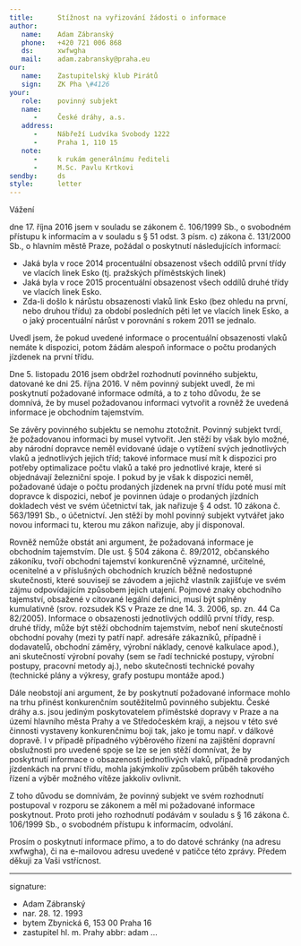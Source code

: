 ```yaml
---
title:      Stížnost na vyřizování žádosti o informace
author:
   name:    Adam Zábranský
   phone:   +420 721 006 868
   ds:      xwfwgha
   mail:    adam.zabransky@praha.eu
our:
   name:    Zastupitelský klub Pirátů
   sign:    ZK Pha \#4126
your:
   role:    povinný subjekt
   name:
      -     České dráhy, a.s.
   address:
      -     Nábřeží Ludvíka Svobody 1222
      -     Praha 1, 110 15
   note:
      -     k rukám generálnímu řediteli
      -     M.Sc. Pavlu Krtkovi
sendby:     ds
style:      letter
---
```


Vážení 

dne 17. října 2016 jsem v souladu se zákonem č. 106/1999 Sb., o svobodném přístupu k informacím a v souladu s § 51 odst. 3 písm. c) zákona č. 131/2000 Sb., o hlavním městě Praze, požádal o poskytnutí následujících informací: 

* Jaká byla v roce 2014 procentuální obsazenost všech oddílů první třídy ve vlacích linek Esko (tj. pražských příměstských linek)
* Jaká byla v roce 2015 procentuální obsazenost všech oddílů druhé třídy ve vlacích linek Esko.
* Zda-li došlo k nárůstu obsazenosti vlaků link Esko (bez ohledu na první, nebo druhou třídu) za období posledních pěti let ve vlacích linek Esko, a o jaký procentuální nárůst v porovnání s rokem 2011 se jednalo.

Uvedl jsem, že pokud uvedené informace o procentuální obsazenosti vlaků nemáte k dispozici, potom žádám alespoň informace o počtu prodaných jízdenek na první třídu.

Dne 5. listopadu 2016 jsem obdržel rozhodnutí povinného subjektu, datované ke dni 25. října 2016. V něm povinný subjekt uvedl, že mi poskytnutí požadované informace odmítá, a to z toho důvodu, že se domnívá, že by musel požadovanou informaci vytvořit a rovněž že uvedená informace je obchodním tajemstvím.

Se závěry povinného subjektu se nemohu ztotožnit. Povinný subjekt tvrdí, že požadovanou informaci by musel vytvořit. Jen stěží by však bylo možné, aby národní dopravce neměl evidované údaje o vytížení svých jednotlivých vlaků a jednotlivých jejich tříd; takové informace musí mít k dispozici pro potřeby optimalizace počtu vlaků a také pro jednotlivé kraje, které si objednávají železniční spoje. I pokud by je však k dispozici neměl, požadované údaje o počtu prodaných jízdenek na první třídu poté musí mít dopravce k dispozici, neboť je povinnen údaje o prodaných jízdních dokladech vést ve svém účetnictví tak, jak nařizuje § 4 odst. 10 zákona č. 563/1991 Sb., o účetnictví. Jen stěží by mohl povinný subjekt vytvářet jako novou informaci tu, kterou mu zákon nařizuje, aby jí disponoval.

Rovněž nemůže obstát ani argument, že požadovaná informace je obchodním tajemstvím. Dle ust. § 504 zákona č. 89/2012, občanského zákoníku, tvoří obchodní tajemství konkurenčně významné, určitelné, ocenitelné a v příslušných obchodních kruzích běžně nedostupné skutečnosti, které souvisejí se závodem a jejichž vlastník zajišťuje ve svém zájmu odpovídajícím způsobem jejich utajení. Pojmové znaky obchodního tajemství, obsažené v citované legální definici, musí být splněny kumulativně (srov. roz­sudek KS v Praze ze dne 14. 3. 2006, sp. zn. 44 Ca 82/2005). Informace o obsazenosti jednotlivých oddílů první třídy, resp. druhé třídy, může být stěží obchodním tajemstvím, neboť není skutečností obchodní povahy (mezi ty patří např. adresáře zákazníků, případně i dodavatelů, obchodní záměry, výrobní náklady, cenové kalkulace apod.), ani skutečností výrobní povahy (sem se řadí technické postupy, výrobní postupy, pracovní metody aj.), nebo skutečnosti technické povahy (technické plány a výkresy, grafy postupu montáže apod.) 

Dále neobstojí ani argument, že by poskytnutí požadované informace mohlo na trhu přinést konkurenčním soutěžitelmů povinného subjektu. České dráhy a.s. jsou jediným poskytovatelem příměstské dopravy v Praze a na území hlavního města Prahy a ve Středočeském kraji, a nejsou v této své činnosti vystaveny konkurenčnímu boji tak, jako je tomu např. v dálkové dopravě. I v případě případného výběrového řízení na zajištění dopravní obslužnosti pro uvedené spoje se lze se jen stěží domnívat, že by poskytnutí informace o obsazenosti jednotlivých vlaků, případně prodaných jízdenkách na první třídu, mohla jakýmkoliv způsobem průběh takového řízení a výběr možného vítěze jakkoliv ovlivnit.

Z toho důvodu se domnívám, že povinný subjekt ve svém rozhodnutí postupoval v rozporu se zákonem a měl mi požadované informace poskytnout. Proto proti jeho rozhodnutí podávám v souladu s § 16 zákona č. 106/1999 Sb., o svobodném přístupu k informacím, odvolání. 

Prosím o poskytnutí informace přímo, a to do datové schránky (na adresu xwfwgha), či na e-mailovou adresu uvedené v patičce této zprávy. Předem děkuji za Vaši vstřícnost.

---
signature:
  - Adam Zábranský
  - nar. 28. 12. 1993
  - bytem Zbynická 6, 153 00 Praha 16
  - zastupitel hl. m. Prahy
abbr:       adam
...
